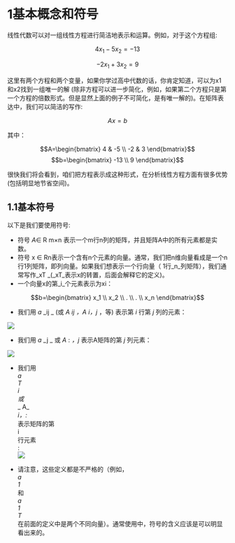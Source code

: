 # 1基本概念和符号

线性代数可以对一组线性方程进行简洁地表示和运算。例如，对于这个方程组:

$$4x_1 - 5x_2= -13$$

$$-2x_1 + 3x_2 = 9$$

这里有两个方程和两个变量，如果你学过高中代数的话，你肯定知道，可以为x1 和x2找到一组唯一的解 \(除非方程可以进一步简化，例如，如果第二个方程只是第一个方程的倍数形式。但是显然上面的例子不可简化，是有唯一解的\)。在矩阵表达中，我们可以简洁的写作:

$$Ax = b$$

其中：

$$A=\begin{bmatrix}
   4 & -5 \\
   -2 & 3
\end{bmatrix}$$             $$b=\begin{bmatrix}
   -13  \\
   9
\end{bmatrix}$$

很快我们将会看到，咱们把方程表示成这种形式，在分析线性方程方面有很多优势\(包括明显地节省空间\)。

## 1.1基本符号

以下是我们要使用符号:

* 符号
  _A_∈ R m×n
  表示一个m行n列的矩阵，并且矩阵A中的所有元素都是实数。
* 符号
  x ∈ Rn表示一个含有n个元素的向量。通常，我们把n维向量看成是一个n行1列矩阵，即列向量。如果我们想表示一个行向量（
  1行_n_列矩阵），我们通常写作_xT _\(_xT_表示x的转置，后面会解释它的定义\)。
* 一个向量x的第_i_个元素表示为xi：

$$b=\begin{bmatrix}
   x_1  \\
   x_2  \\
     . \\
     . \\
   x_n
\end{bmatrix}$$

* 我们用
  _a_
  _ij _
  \(或
  _A_
  _ij_
  _，A_
  _i，j_
  ，等\) 表示第
  _i_
  行第
  _j_
  列的元素：

![](http://images2015.cnblogs.com/blog/725767/201606/725767-20160610231017355-163841704.png)

* 我们用
  _a_
  _j _
  或
  _A_
  :
  _，j_
  表示A矩阵的第
  _j_
  列元素：

![](http://images2015.cnblogs.com/blog/725767/201606/725767-20160610231017590-1585755759.png)

* 我们用  
  _a_  
  _T_  
  _i_  
  _或_  
  _ A_  
  _i，:_  
  表示矩阵的第  
  i  
  行元素  
  :  
  ![](http://images2015.cnblogs.com/blog/725767/201606/725767-20160610231017840-1773560101.png)

* 请注意，这些定义都是不严格的（例如，  
  _a_  
  _1_  
  和  
  _a_  
  _1_  
  _T_  
  在前面的定义中是两个不同向量）。通常使用中，符号的含义应该是可以明显看出来的。



